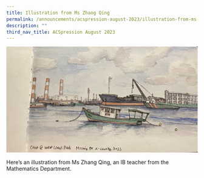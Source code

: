 ```yaml
---
title: Illustration from Ms Zhang Qing
permalink: /announcements/acspression-august-2023/illustration-from-ms-zhang-qing/
description: ""
third_nav_title: ACSpression August 2023
---
```

![](/images/ACSpression/August/picture2.jpg)


Here’s an illustration from Ms Zhang Qing, an IB teacher from the Mathematics Department.